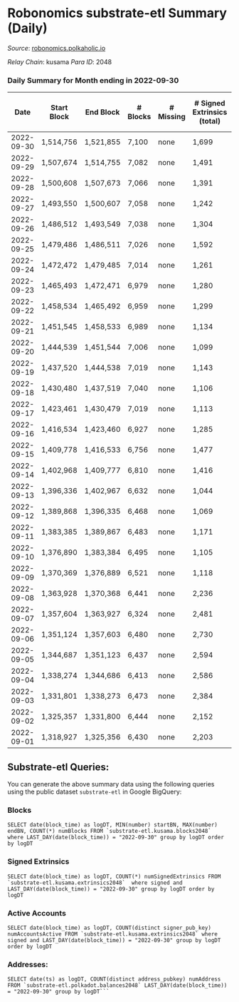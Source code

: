 # Robonomics substrate-etl Summary (Daily)

_Source_: [robonomics.polkaholic.io](https://robonomics.polkaholic.io)

*Relay Chain*: kusama
*Para ID*: 2048



### Daily Summary for Month ending in 2022-09-30


| Date | Start Block | End Block | # Blocks | # Missing | # Signed Extrinsics (total) | # Active Accounts | # Addresses with Balances | # Events | # Transfers | # XCM Transfers In | # XCM Transfers Out |
| ---- | ----------- | --------- | -------- | --------- | --------------------------- | ----------------- | ------------------------- | -------- | ----------- | ------------------ | ------------------- |
| 2022-09-30 | 1,514,756 | 1,521,855 | 7,100 | none  | 1,699 | 44 | 2,783 | 42,966 | 7  |   |   |
| 2022-09-29 | 1,507,674 | 1,514,755 | 7,082 | none  | 1,491 | 31 |  | 42,085 | 4  |   |   |
| 2022-09-28 | 1,500,608 | 1,507,673 | 7,066 | none  | 1,391 | 38 |  | 41,761 | 4  |   |   |
| 2022-09-27 | 1,493,550 | 1,500,607 | 7,058 | none  | 1,242 | 29 |  | 41,096 | 8  |   |   |
| 2022-09-26 | 1,486,512 | 1,493,549 | 7,038 | none  | 1,304 | 33 |  | 41,171 | 6  |   |   |
| 2022-09-25 | 1,479,486 | 1,486,511 | 7,026 | none  | 1,592 | 57 |  | 42,047 | 7  |   |   |
| 2022-09-24 | 1,472,472 | 1,479,485 | 7,014 | none  | 1,261 | 35 |  | 40,643 | 5 ($4.97) |   |   |
| 2022-09-23 | 1,465,493 | 1,472,471 | 6,979 | none  | 1,280 | 25 |  | 40,562 | 7 ($857.90) |   |   |
| 2022-09-22 | 1,458,534 | 1,465,492 | 6,959 | none  | 1,299 | 38 |  | 40,586 | 8 ($4,982.65) |   |   |
| 2022-09-21 | 1,451,545 | 1,458,533 | 6,989 | none  | 1,134 | 31 |  | 39,908 | 5 ($1,375.29) |   |   |
| 2022-09-20 | 1,444,539 | 1,451,544 | 7,006 | none  | 1,099 | 31 |  | 39,698 | 6 ($5,665.28) |   |   |
| 2022-09-19 | 1,437,520 | 1,444,538 | 7,019 | none  | 1,143 | 34 | 2,744 | 39,961 | 7 ($2,796.98) |   |   |
| 2022-09-18 | 1,430,480 | 1,437,519 | 7,040 | none  | 1,106 | 30 | 2,742 | 39,886 | 8 ($44,539.85) |   |   |
| 2022-09-17 | 1,423,461 | 1,430,479 | 7,019 | none  | 1,113 | 20 | 2,741 | 39,754 | 4 ($105.41) |   |   |
| 2022-09-16 | 1,416,534 | 1,423,460 | 6,927 | none  | 1,285 | 34 | 2,739 | 40,100 | 4 ($2.49) |   |   |
| 2022-09-15 | 1,409,778 | 1,416,533 | 6,756 | none  | 1,477 | 47 | 2,737 | 40,322 | 8 ($4,141.38) |   |   |
| 2022-09-14 | 1,402,968 | 1,409,777 | 6,810 | none  | 1,416 | 44 | 2,734 | 40,275 | 9 ($10,412.73) |   |   |
| 2022-09-13 | 1,396,336 | 1,402,967 | 6,632 | none  | 1,044 | 21 | 2,727 | 37,873 | 6 ($31.58) |   |   |
| 2022-09-12 | 1,389,868 | 1,396,335 | 6,468 | none  | 1,069 | 29 |  | 37,169 | 9 ($2,330.80) |   |   |
| 2022-09-11 | 1,383,385 | 1,389,867 | 6,483 | none  | 1,171 | 31 |  | 37,707 | 9 ($506.03) |   |   |
| 2022-09-10 | 1,376,890 | 1,383,384 | 6,495 | none  | 1,105 | 21 |  | 37,433 | 17 ($1,019.83) |   |   |
| 2022-09-09 | 1,370,369 | 1,376,889 | 6,521 | none  | 1,118 | 32 |  | 37,627 | 3 ($3.73) |   |   |
| 2022-09-08 | 1,363,928 | 1,370,368 | 6,441 | none  | 2,236 | 36 | 2,715 | 40,474 | 1 ($480.12) | 1 ($0.0049) |   |
| 2022-09-07 | 1,357,604 | 1,363,927 | 6,324 | none  | 2,481 | 40 | 2,713 | 40,565 | 2 ($289.93) |   |   |
| 2022-09-06 | 1,351,124 | 1,357,603 | 6,480 | none  | 2,730 | 36 | 2,713 | 42,559 | 5 ($352.05) |   |   |
| 2022-09-05 | 1,344,687 | 1,351,123 | 6,437 | none  | 2,594 | 44 | 2,713 | 42,080 | 9 ($3,422.17) |   |   |
| 2022-09-04 | 1,338,274 | 1,344,686 | 6,413 | none  | 2,586 | 44 | 2,713 | 42,000 | 44 ($3,886.76) |   |   |
| 2022-09-03 | 1,331,801 | 1,338,273 | 6,473 | none  | 2,384 | 32 | 2,710 | 41,374 | 9 ($532.12) |   |   |
| 2022-09-02 | 1,325,357 | 1,331,800 | 6,444 | none  | 2,152 | 47 | 2,709 | 40,333 | 8 ($1,048.51) |   |   |
| 2022-09-01 | 1,318,927 | 1,325,356 | 6,430 | none  | 2,203 | 44 | 2,707 | 40,390 | 6 ($350.86) |   |   |

## Substrate-etl Queries:
You can generate the above summary data using the following queries using the public dataset `substrate-etl` in Google BigQuery:


### Blocks
```
SELECT date(block_time) as logDT, MIN(number) startBN, MAX(number) endBN, COUNT(*) numBlocks FROM `substrate-etl.kusama.blocks2048`  where LAST_DAY(date(block_time)) = "2022-09-30" group by logDT order by logDT
```


### Signed Extrinsics
```
SELECT date(block_time) as logDT, COUNT(*) numSignedExtrinsics FROM `substrate-etl.kusama.extrinsics2048`  where signed and LAST_DAY(date(block_time)) = "2022-09-30" group by logDT order by logDT
```


### Active Accounts
```
SELECT date(block_time) as logDT, COUNT(distinct signer_pub_key) numAccountsActive FROM `substrate-etl.kusama.extrinsics2048` where signed and LAST_DAY(date(block_time)) = "2022-09-30" group by logDT order by logDT
```


### Addresses:
```
SELECT date(ts) as logDT, COUNT(distinct address_pubkey) numAddress FROM `substrate-etl.polkadot.balances2048` LAST_DAY(date(block_time)) = "2022-09-30" group by logDT```


